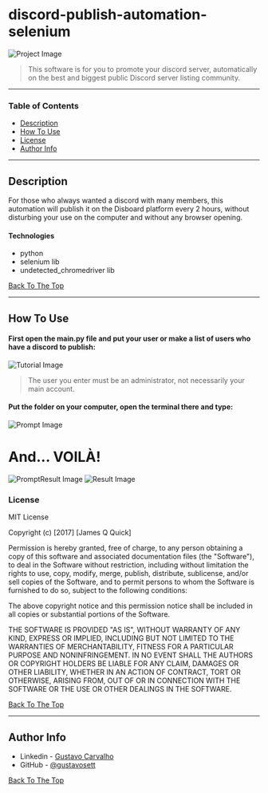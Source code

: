 # discord-publish-automation-selenium


![Project Image](https://i.imgur.com/Dc1zZ4I.png)

> This software is for you to promote your discord server, automatically on the best and biggest public Discord server listing community.

---

### Table of Contents

- [Description](#description)
- [How To Use](#how-to-use)
- [License](#license)
- [Author Info](#author-info)

---

## Description

For those who always wanted a discord with many members, this automation will publish it on the Disboard platform every 2 hours, without disturbing your use on the computer and without any browser opening.

#### Technologies

- python
- selenium lib
- undetected_chromedriver lib

[Back To The Top](#read-me-template)

---

## How To Use

#### First open the main.py file and put your user or make a list of users who have a discord to publish:
![Tutorial Image](https://i.imgur.com/gFVSTbD.png)
> The user you enter must be an administrator, not necessarily your main account.

#### Put the folder on your computer, open the terminal there and type:
![Prompt Image](https://i.imgur.com/JS8CTiF.png)

# And... VOILÀ!
![PromptResult Image](https://i.imgur.com/wNRhVDM.png)
![Result Image](https://i.imgur.com/VK8FlIn.png)



### License

MIT License

Copyright (c) [2017] [James Q Quick]

Permission is hereby granted, free of charge, to any person obtaining a copy
of this software and associated documentation files (the "Software"), to deal
in the Software without restriction, including without limitation the rights
to use, copy, modify, merge, publish, distribute, sublicense, and/or sell
copies of the Software, and to permit persons to whom the Software is
furnished to do so, subject to the following conditions:

The above copyright notice and this permission notice shall be included in all
copies or substantial portions of the Software.

THE SOFTWARE IS PROVIDED "AS IS", WITHOUT WARRANTY OF ANY KIND, EXPRESS OR
IMPLIED, INCLUDING BUT NOT LIMITED TO THE WARRANTIES OF MERCHANTABILITY,
FITNESS FOR A PARTICULAR PURPOSE AND NONINFRINGEMENT. IN NO EVENT SHALL THE
AUTHORS OR COPYRIGHT HOLDERS BE LIABLE FOR ANY CLAIM, DAMAGES OR OTHER
LIABILITY, WHETHER IN AN ACTION OF CONTRACT, TORT OR OTHERWISE, ARISING FROM,
OUT OF OR IN CONNECTION WITH THE SOFTWARE OR THE USE OR OTHER DEALINGS IN THE
SOFTWARE.

[Back To The Top](#read-me-template)

---

## Author Info

- Linkedin - [Gustavo Carvalho](https://www.linkedin.com/in/gustavo-carvalho-0250411a7)
- GitHub - [@gustavosett](https://github.com/gustavosett)

[Back To The Top](#discord-publish-automation-selenium)
